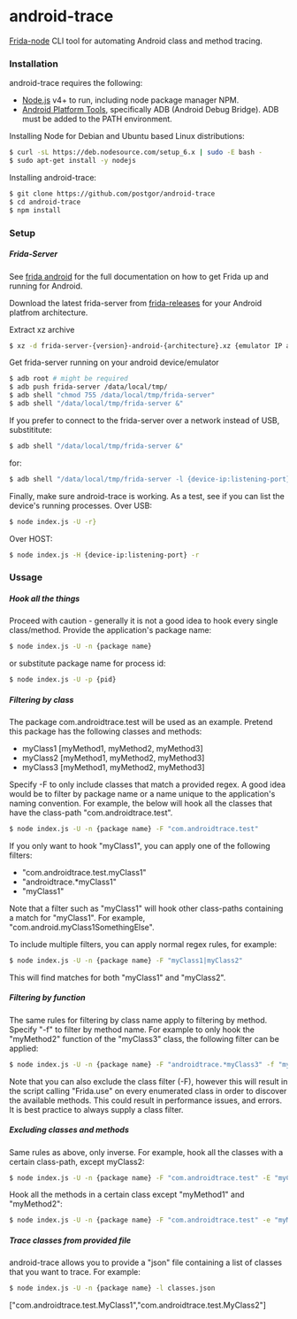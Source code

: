 # android-trace
[Frida-node](https://github.com/frida/frida-node) CLI tool for automating Android class and method tracing.
### Installation
android-trace requires the following:
* [Node.js](https://nodejs.org/) v4+ to run, including node package manager NPM.
* [Android Platform Tools](https://developer.android.com/studio/releases/platform-tools.html), specifically ADB (Android Debug Bridge). ADB must be added to the PATH environment.

Installing Node for Debian and Ubuntu based Linux distributions:
```sh
$ curl -sL https://deb.nodesource.com/setup_6.x | sudo -E bash -
$ sudo apt-get install -y nodejs
```
Installing android-trace:
```sh
$ git clone https://github.com/postgor/android-trace
$ cd android-trace
$ npm install
```

### Setup
##### Frida-Server
See [frida android](https://www.frida.re/docs/android/) for the full documentation on how to get Frida up and running for Android.

Download the latest frida-server from [frida-releases](https://github.com/frida/frida/releases) for your Android platfrom architecture.

Extract xz archive
```sh
$ xz -d frida-server-{version}-android-{architecture}.xz {emulator IP addres}
```

Get frida-server running on your android device/emulator
```sh
$ adb root # might be required
$ adb push frida-server /data/local/tmp/
$ adb shell "chmod 755 /data/local/tmp/frida-server"
$ adb shell "/data/local/tmp/frida-server &"
```

If you prefer to connect to the frida-server over a network instead of USB, substititute:
```sh
$ adb shell "/data/local/tmp/frida-server &"
```
for:
```sh
$ adb shell "/data/local/tmp/frida-server -l {device-ip:listening-port}"
```

Finally, make sure android-trace is working. As a test, see if you can list the device's running processes.
Over USB:
```sh
$ node index.js -U -r}
```
Over HOST:
```sh
$ node index.js -H {device-ip:listening-port} -r
```

### Ussage

##### Hook all the things
Proceed with caution - generally it is not a good idea to hook every single class/method. Provide the application's package name:
```sh
$ node index.js -U -n {package name}
```
or substitute package name for process id:
```sh
$ node index.js -U -p {pid}
```
##### Filtering by class
The package com.androidtrace.test will be used as an example. Pretend this package has the following classes and methods:
- myClass1 [myMethod1, myMethod2, myMethod3]
- myClass2 [myMethod1, myMethod2, myMethod3]
- myClass3 [myMethod1, myMethod2, myMethod3]

Specify -F to only include classes that match a provided regex. A good idea would be to filter by package name or a name unique to the application's naming convention. For example, the below will hook all the classes that have the class-path "com.androidtrace.test".

```sh
$ node index.js -U -n {package name} -F "com.androidtrace.test"
```

If you only want to hook "myClass1", you can apply one of the following filters:
- "com.androidtrace.test.myClass1"
- "androidtrace.*myClass1"
- "myClass1"

Note that a filter such as "myClass1" will hook other class-paths containing a match for "myClass1". For example, "com.android.myClass1SomethingElse".

To include multiple filters, you can apply normal regex rules, for example:
```sh
$ node index.js -U -n {package name} -F "myClass1|myClass2"
```
This will find matches for both "myClass1" and "myClass2".

##### Filtering by function

The same rules for filtering by class name apply to filtering by method. Specify "-f" to filter by method name. For example to only hook the "myMethod2" function of the "myClass3" class, the following filter can be applied:
```sh
$ node index.js -U -n {package name} -F "androidtrace.*myClass3" -f "myMethod2"
```

Note that you can also exclude the class filter (-F), however this will result in the script calling "Frida.use" on every enumerated class in order to discover the available methods. This could result in performance issues, and errors. It is best practice to always supply a class filter.

##### Excluding classes and methods

Same rules as above, only inverse. For example, hook all the classes with a certain class-path, except myClass2:
```sh
$ node index.js -U -n {package name} -F "com.androidtrace.test" -E "myClass2"
```

Hook all the methods in a certain class except "myMethod1" and "myMethod2":
```sh
$ node index.js -U -n {package name} -F "com.androidtrace.test" -e "myMethod1|myMethod2"
```

##### Trace classes from provided file
android-trace allows you to provide a "json" file containing a list of classes that you want to trace. For example:

```sh
$ node index.js -U -n {package name} -l classes.json
```

["com.androidtrace.test.MyClass1","com.androidtrace.test.MyClass2"]
